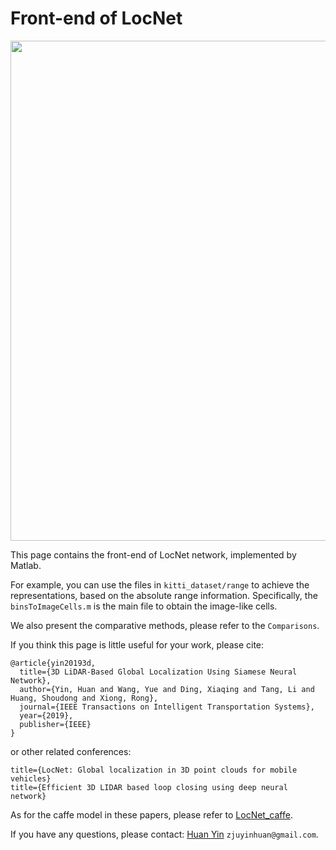 # Front-end of LocNet

<img src="https://github.com/ZJUYH/LocNet_frontend/blob/master/image/range.png" width= 800>

This page contains the front-end of LocNet network, implemented by Matlab.

For example, you can use the files in `kitti_dataset/range` to achieve the representations, based on the absolute range information. Specifically, the `binsToImageCells.m` is the main file to obtain the image-like cells.

We also present the comparative methods, please refer to the `Comparisons`.

If you think this page is little useful for your work, please cite:

	@article{yin20193d,
	  title={3D LiDAR-Based Global Localization Using Siamese Neural Network},
	  author={Yin, Huan and Wang, Yue and Ding, Xiaqing and Tang, Li and Huang, Shoudong and Xiong, Rong},
	  journal={IEEE Transactions on Intelligent Transportation Systems},
	  year={2019},
	  publisher={IEEE}
	}

or other related conferences: 

	title={LocNet: Global localization in 3D point clouds for mobile vehicles}
	title={Efficient 3D LIDAR based loop closing using deep neural network}

As for the caffe model in these papers, please refer to [LocNet_caffe](https://github.com/ZJUYH/LocNet_caffe).

If you have any questions, please contact: [Huan Yin](https://yinhuan.site/) `zjuyinhuan@gmail.com`.
